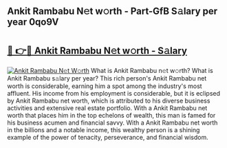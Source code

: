 ## Ankit Rambabu N𝚎t w𝚘rth - Part-GfB S𝚊lary per year 0qo9V

# <h2><a href="http://gc4phv.nevu.top/?p=Ankit+Rambabu">🔗 👉🔴 Ankit Rambabu N𝚎t w𝚘rth - S𝚊lary</a></h2>

[![Ankit Rambabu N𝚎t W𝚘rth](https://i.imgur.com/Oavwk0R.jpeg)](http://gc4phv.nevu.top/?p=Ankit+Rambabu)
What is Ankit Rambabu n𝚎t w𝚘rth? What is Ankit Rambabu s𝚊lary per year?
This rich person's Ankit Rambabu net worth is considerable, earning him a spot among the industry's most affluent. His income from his employment is considerable, but it is eclipsed by Ankit Rambabu net worth, which is attributed to his diverse business activities and extensive real estate portfolio. With a Ankit Rambabu net worth that places him in the top echelons of wealth, this man is famed for his business acumen and financial savvy. With a Ankit Rambabu net worth in the billions and a notable income, this wealthy person is a shining example of the power of tenacity, perseverance, and financial wisdom.
